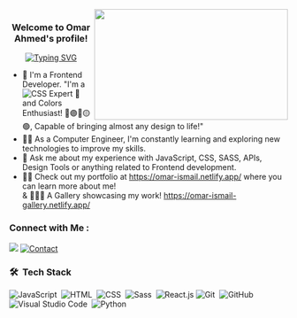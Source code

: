 
<img width="350" height="200" align="right" src="https://i.pinimg.com/1200x/69/34/fa/6934fa4ffd8a5ca264675f72bb80680a.jpg">

<h3 align="center">
  Welcome to Omar Ahmed's profile!
</h3>

<!-- Typing SVG by DenverCoder1 - https://github.com/DenverCoder1/readme-typing-svg -->
<p align="center">
 <a href="https://git.io/typing-svg"><img src="https://readme-typing-svg.demolab.com?font=Fira+Code&weight=600&duration=2000&pause=1000&center=true&width=435&lines=FrontEnd+Web+Developer;CSS+Enthusiast!+;Always+Eager+To+Learn+New+Tech!" alt="Typing SVG" /></a>
</p> 

- 🏢 I'm a Frontend Developer. "I'm a ![CSS](https://img.shields.io/badge/-CSS-05122A?style=flat&logo=CSS3&logoColor=1572B6) Expert 🎨 and Colors Enthusiast! 🔴🟣🔵🟡🟢, Capable of bringing almost any design to life!"
- 👨‍💻 As a Computer Engineer, I'm constantly learning and exploring new technologies to improve my skills.
- 💬 Ask me about my experience with JavaScript, CSS, SASS, APIs, Design Tools or anything related to Frontend development.
- 🙎‍♂️ Check out my portfolio at https://omar-ismail.netlify.app/ where you can learn more about me! <br>& 👨‍💻🎨 A Gallery showcasing my work! https://omar-ismail-gallery.netlify.app/




### Connect with Me :
<a href="https://www.linkedin.com/in/omar-ahmed-ismail/" target="_blank"><img src="https://img.shields.io/badge/-Omar%20Ahmed-0077B5?style=for-the-badge&logo=Linkedin&logoColor=white"/></a>
[![Contact](https://img.shields.io/badge/CONTACT-GET%20IN%20TOUCH%20NOW-blue?style=for-the-badge)](https://omar-ismail.netlify.app/#contact)


### 🛠 &nbsp;Tech Stack
![JavaScript](https://img.shields.io/badge/-JavaScript-05122A?style=flat&logo=javascript)&nbsp;
![HTML](https://img.shields.io/badge/-HTML-05122A?style=flat&logo=HTML5)&nbsp;
![CSS](https://img.shields.io/badge/-CSS-05122A?style=flat&logo=CSS3&logoColor=1572B6)&nbsp;
![Sass](https://img.shields.io/badge/-Sass-05122A?style=flat&logo=sass)&nbsp;
![React.js](https://img.shields.io/badge/-React-05122A?style=flat&logo=react)
![Git](https://img.shields.io/badge/-Git-05122A?style=flat&logo=git)&nbsp;
![GitHub](https://img.shields.io/badge/-GitHub-05122A?style=flat&logo=github)&nbsp;
![Visual Studio Code](https://img.shields.io/badge/-Visual%20Studio%20Code-05122A?style=flat&logo=visual-studio-code&logoColor=007ACC)&nbsp;
![Python](https://img.shields.io/badge/-Python%20-05122A?style=flat&logo=python)&nbsp;
